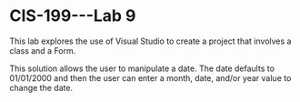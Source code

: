 # CIS-199---Lab 9
This lab explores the use of Visual Studio to create a project that involves a class and a Form.

This solution allows the user to manipulate a date. The date defaults to 01/01/2000 and then the user can enter a month, 
date, and/or year value to change the date.
